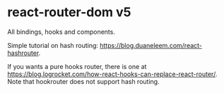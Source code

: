 # react-router-dom v5

All bindings, hooks and components.

Simple tutorial on hash routing: https://blog.duaneleem.com/react-hashrouter.

If you wants a pure hooks router, there is one at
https://blog.logrocket.com/how-react-hooks-can-replace-react-router/. Note that
hookrouter does not support hash routing.

